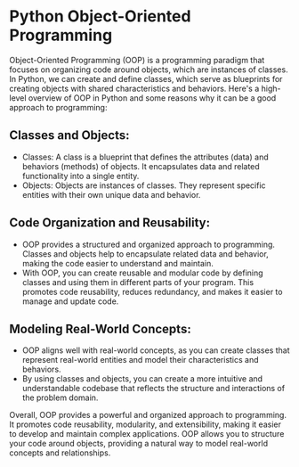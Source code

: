 # Python Object-Oriented Programming
Object-Oriented Programming (OOP) is a programming paradigm that focuses on organizing code around objects, which are instances of classes. In Python, we can create and define classes, which serve as blueprints for creating objects with shared characteristics and behaviors. Here's a high-level overview of OOP in Python and some reasons why it can be a good approach to programming:

## Classes and Objects:
- Classes: A class is a blueprint that defines the attributes (data) and behaviors (methods) of objects. It encapsulates data and related functionality into a single entity.
- Objects: Objects are instances of classes. They represent specific entities with their own unique data and behavior.

## Code Organization and Reusability:
- OOP provides a structured and organized approach to programming. Classes and objects help to encapsulate related data and behavior, making the code easier to understand and maintain.
- With OOP, you can create reusable and modular code by defining classes and using them in different parts of your program. This promotes code reusability, reduces redundancy, and makes it easier to manage and update code.

## Modeling Real-World Concepts:
- OOP aligns well with real-world concepts, as you can create classes that represent real-world entities and model their characteristics and behaviors.
- By using classes and objects, you can create a more intuitive and understandable codebase that reflects the structure and interactions of the problem domain.

Overall, OOP provides a powerful and organized approach to programming. It promotes code reusability, modularity, and extensibility, making it easier to develop and maintain complex applications. OOP allows you to structure your code around objects, providing a natural way to model real-world concepts and relationships.

